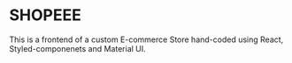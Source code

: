 # SHOPEEE

This is a frontend of a custom E-commerce Store hand-coded using React, Styled-componenets and Material UI.
